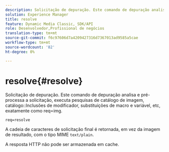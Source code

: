 ```yaml
---
description: Solicitação de depuração. Este comando de depuração analisa e pré-processa a solicitação, executa pesquisas de catálogo de imagem, inclusões de modificador de catálogo, substituições de macro e variável, etc, exatamente como req=img.
solution: Experience Manager
title: resolve
feature: Dynamic Media Classic, SDK/API
role: Desenvolvedor,Profissional de negócios
translation-type: tm+mt
source-git-commit: f6c97606d7a4209427316d7367013ad9585a5cae
workflow-type: tm+mt
source-wordcount: '82'
ht-degree: 0%

---
```



# resolve{#resolve}

Solicitação de depuração. Este comando de depuração analisa e pré-processa a solicitação, executa pesquisas de catálogo de imagem, catálogo::Inclusões de modificador, substituições de macro e variável, etc, exatamente como req=img.

`req=resolve`

A cadeia de caracteres de solicitação final é retornada, em vez da imagem de resultado, com o tipo MIME `text/plain`.

A resposta HTTP não pode ser armazenada em cache.
